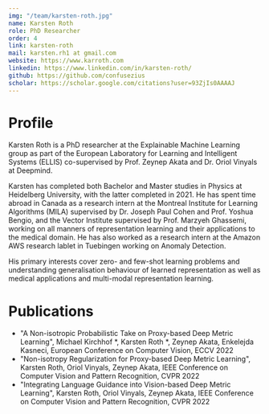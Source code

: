```yaml
---
img: "/team/karsten-roth.jpg"
name: Karsten Roth
role: PhD Researcher
order: 4
link: karsten-roth
mail: karsten.rh1 at gmail.com
website: https://www.karroth.com
linkedin: https://www.linkedin.com/in/karsten-roth/
github: https://github.com/confusezius
scholar: https://scholar.google.com/citations?user=93ZjIs0AAAAJ
---
```


# Profile
Karsten Roth is a PhD researcher at the Explainable Machine Learning group as part of the European Laboratory for Learning and Intelligent Systems (ELLIS) co-supervised by Prof. Zeynep Akata and Dr. Oriol Vinyals at Deepmind.

Karsten has completed both Bachelor and Master studies in Physics at Heidelberg University, with the latter completed in 2021. He has spent time abroad in Canada as a research intern at the Montreal Institute for Learning Algorithms (MILA) supervised by Dr. Joseph Paul Cohen and Prof. Yoshua Bengio, and the Vector Institute supervised by Prof. Marzyeh Ghassemi, working on all manners of representation learning and their applications to the medical domain. He has also worked as a research intern at the Amazon AWS research lablet in Tuebingen working on Anomaly Detection.

His primary interests cover zero- and few-shot learning problems and understanding generalisation behaviour of learned representation as well as medical applications and multi-modal representation learning.


# Publications
- "A Non-isotropic Probabilistic Take on Proxy-based Deep Metric Learning", Michael Kirchhof *, Karsten Roth *, Zeynep Akata, Enkelejda Kasneci, European Conference on Computer Vision, ECCV 2022
- "Non-isotropy Regularization for Proxy-based Deep Metric Learning", Karsten Roth, Oriol Vinyals, Zeynep Akata, IEEE Conference on Computer Vision and Pattern Recognition, CVPR 2022
- "Integrating Language Guidance into Vision-based Deep Metric Learning", Karsten Roth, Oriol Vinyals, Zeynep Akata, IEEE Conference on Computer Vision and Pattern Recognition, CVPR 2022

